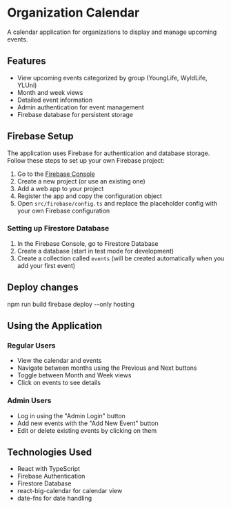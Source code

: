 # Organization Calendar

A calendar application for organizations to display and manage upcoming events.

## Features

- View upcoming events categorized by group (YoungLife, WyldLife, YLUni)
- Month and week views
- Detailed event information
- Admin authentication for event management
- Firebase database for persistent storage

## Firebase Setup

The application uses Firebase for authentication and database storage. Follow these steps to set up your own Firebase project:

1. Go to the [Firebase Console](https://console.firebase.google.com/)
2. Create a new project (or use an existing one)
3. Add a web app to your project
4. Register the app and copy the configuration object
5. Open `src/firebase/config.ts` and replace the placeholder config with your own Firebase configuration


### Setting up Firestore Database

1. In the Firebase Console, go to Firestore Database
2. Create a database (start in test mode for development)
3. Create a collection called `events` (will be created automatically when you add your first event)

## Deploy changes

npm run build
firebase deploy --only hosting

## Using the Application

### Regular Users
- View the calendar and events
- Navigate between months using the Previous and Next buttons
- Toggle between Month and Week views
- Click on events to see details

### Admin Users
- Log in using the "Admin Login" button
- Add new events with the "Add New Event" button
- Edit or delete existing events by clicking on them

## Technologies Used

- React with TypeScript
- Firebase Authentication
- Firestore Database
- react-big-calendar for calendar view
- date-fns for date handling
